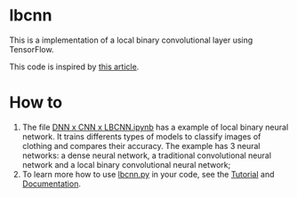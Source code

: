 # lbcnn
This is a implementation of a local binary convolutional layer using TensorFlow. 

This code is inspired by [this article](https://doi.org/10.48550/arXiv.1608.06049).

# How to
1. The file [DNN x CNN x LBCNN.ipynb](https://github.com/PedroAntonioFS/lbcnn/blob/main/DNN%20x%20CNN%20x%20LBCNN.ipynb) has a example of local binary neural network. It trains differents types of models to classify images of clothing and compares their accuracy. The example has 3 neural networks: a dense neural network, a traditional convolutional neural network and a local binary convolutional neural network;
2. To learn more how to use [lbcnn.py](https://github.com/PedroAntonioFS/lbcnn/blob/main/lbcnn.py) in your code, see the [Tutorial](https://github.com/PedroAntonioFS/lbcnn/wiki/Tutorial) and [Documentation](https://github.com/PedroAntonioFS/lbcnn/wiki/lbcnn).
